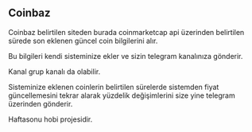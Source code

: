 
## Coinbaz

   Coinbaz belirtilen siteden burada coinmarketcap api üzerinden belirtilen sürede son eklenen güncel coin bilgilerini alır. 
   
   Bu bilgileri kendi sisteminize ekler ve sizin telegram kanalınıza gönderir.

   Kanal grup kanalı da olabilir.

   Sisteminize eklenen coinlerin belirtilen sürelerde sistemden fiyat güncellemesini tekrar alarak yüzdelik değişimlerini size yine telegram üzerinden gönderir. 

   Haftasonu hobi projesidir. 